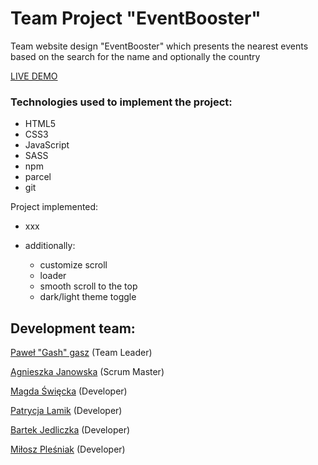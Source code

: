 # Team Project "EventBooster"

Team website design "EventBooster" which presents the nearest events based on
the search for the name and optionally the country

[LIVE DEMO](https://gash94.github.io/eventbooster-goit-group-5)

### Technologies used to implement the project:

- HTML5
- CSS3
- JavaScript
- SASS
- npm
- parcel
- git

Project implemented:

- xxx

- additionally:
  - customize scroll
  - loader
  - smooth scroll to the top
  - dark/light theme toggle

## Development team:

[Paweł "Gash" gasz](https://github.com/gash94) (Team Leader)

[Agnieszka Janowska](https://github.com/Agnieszkaa86) (Scrum Master)

[Magda Święcka](https://github.com/#) (Developer)

[Patrycja Lamik](https://github.com/#) (Developer)

[Bartek Jedliczka](https://github.com/#) (Developer)

[Miłosz Pleśniak](https://github.com/MiloszPlesniak) (Developer)
